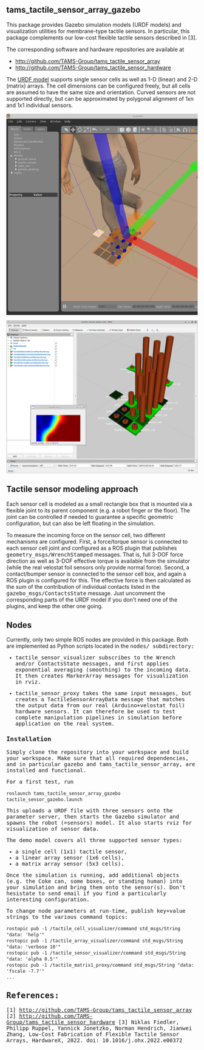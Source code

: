 ## tams_tactile_sensor_array_gazebo

This package provides Gazebo simulation models (URDF models) and
visualization utilities for membrane-type tactile sensors.
In particular, this package complements our low-cost flexible tactile
sensors described in [3].

The corresponding software and hardware repositories are available at

- http://github.com/TAMS-Group/tams_tactile_sensor_array
- http://github.com/TAMS-Group/tams_tactile_sensor_hardware

The <a href="urdf/tactile_sensor.xacro">URDF model</a> 
supports single sensor cells as well as 1-D (linear) and 2-D (matrix) arrays. 
The cell dimensions can be configured freely,
but all cells are assumed to have the same size and orientation.
Curved sensors are not supported directly, but can be approximated by
polygonal alignment of 1xn and 1x1 individual sensors.

<img src="doc/gazebo-person-standing-on-sensor.png" width="640" align="center"
     alt="Gazebo screenshot with a person standing on the simulated tactile sensors" />

<img src="doc/rviz-tactile-sensor-visualization.png" width="640" align="center"
     alt="rviz visualization and OpenCV tactile image of the tactile sensor data" />


## Tactile sensor modeling approach

Each sensor cell is modeled as a small rectangle box that is mounted
via a flexible joint to its parent component (e.g. a robot finger or 
the floor). The joint can be controlled if needed to guarantee a 
specific geometric configuration, but can also be left floating in
the simulation. 

To measure the incoming force on the sensor cell, two different mechanisms 
are configured.
First, a force/torque sensor is connected to each sensor cell joint and
configured as a ROS plugin that publishes <tt>geometry_msgs/WrenchStamped</tt>
messages. That is, full 3-DOF force direction as well as 3-DOF effective
torque is available from the simulator (while the real velostat foil sensors
only provide normal force).
Second, a contact/bumper sensor is connected to the sensor cell box,
and again a ROS plugin is configured for this. The effective force 
is then calculated as the sum of the contribution of individual contacts
listed in the <tt>gazebo_msgs/ContactsState</tt> message.
Just uncomment the corresponding parts of the URDF model if you don't
need one of the plugins, and keep the other one going.

## Nodes

Currently, only two simple ROS nodes are provided in this package.
Both are implemented as Python scripts located in the <tt>nodes/<tt>
subdirectory:

- <tt>tactile_sensor_visualizer</tt> subscribes to the Wrench
  and/or ContactsState messages, and first applies exponential averaging 
  (smoothing) to the incoming data. It then creates 
  <tt>MarkerArray</tt> messages for visualization in rviz.

- <tt>tactile_sensor_proxy</tt> takes the same input messages,
  but creates a <tt>TactileSensorArrayData</tt> message that
  matches the output data from our real (Arduino+velostat foil)
  hardware sensors. It can therefore be used to test complete
  manipulation pipelines in simulation before application on the
  real system.


### Installation

Simply clone the repository into your workspace and build your workspace.
Make sure that all required dependencies, and in particular <tt>gazebo</tt> 
and <tt>tams_tactile_sensor_array</tt>, are installed and functional.

For a first test, run
```
roslaunch tams_tactile_sensor_array_gazebo tactile_sensor_gazebo.launch 
```
This uploads a URDF file with three sensors onto the parameter server,
then starts the Gazebo simulator and spawns the robot (=sensors) model.
It also starts <tt>rviz</tt> for visualization of sensor data.

The demo model covers all three supported sensor types:
- a single cell (1x1) tactile sensor,
- a linear array sensor (1x6 cells),
- a matrix array sensor (5x3 cells).

Once the simulation is running, add additional objects (e.g. the Coke can,
some boxes, or standing human) into your simulation and bring them onto
the sensor(s).  Don't hesistate to send email if you find a particularly 
interesting configuration.

To change node parameters at run-time, publish key+value strings to
the various command topics:

```
rostopic pub -1 /tactile_cell_visualizer/command std_msgs/String "data: 'help'" 
rostopic pub -1 /tactile_array_visualizer/command std_msgs/String "data: 'verbose 10'"
rostopic pub -1 /tactile_sensor_visualizer/command std_msgs/String "data: 'alpha 0.5'"
rostopic pub -1 /tactile_matrix1_proxy/command std_msgs/String "data: 'fscale -7.7'"
...
```

## References:


[1] http://github.com/TAMS-Group/tams_tactile_sensor_array
[2] http://github.com/TAMS-Group/tams_tactile_sensor_hardware
[3] Niklas Fiedler, Philipp Ruppel, Yannick Jonetzko, Norman Hendrich, Jianwei Zhang, 
     Low-Cost Fabrication of Flexible Tactile Sensor Arrays, HardwareX, 2022. 
     doi: 10.1016/j.ohx.2022.e00372

